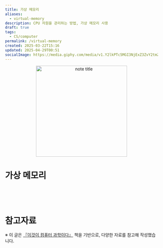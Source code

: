 ```yaml
---
title: 가상 메모리
aliases:
  - virtual-memory
description: CPU 자원을 관리하는 방법, 가상 메모리 사용
draft: true
tags:
  - CS/computer
permalink: /virtual-memory
created: 2025-03-22T15:16
updated: 2025-04-29T00:51
socialImage: https://media.giphy.com/media/v1.Y2lkPTc5MGI3NjExZ3ZvY2tmZ3NtMHowc2R3eTk5cW1xYjlzaGhpNGFpYWJuOXRkcmFmcyZlcD12MV9naWZzX3NlYXJjaCZjdD1n/3oEdv8JrySco9IL1V6/giphy.gif
---
```

<p align="center">
  <img src="https://media.giphy.com/media/v1.Y2lkPTc5MGI3NjExZ3ZvY2tmZ3NtMHowc2R3eTk5cW1xYjlzaGhpNGFpYWJuOXRkcmFmcyZlcD12MV9naWZzX3NlYXJjaCZjdD1n/3oEdv8JrySco9IL1V6/giphy.gif" alt="note title" width="300">
</p>

# 가상 메모리


</br></br></br>
# 참고자료
※ 이 글은 [『이것이 컴퓨터 과학이다』](https://product.kyobobook.co.kr/detail/S000214014967) 책을 기반으로, 다양한 자료를 참고해 작성했습니다.